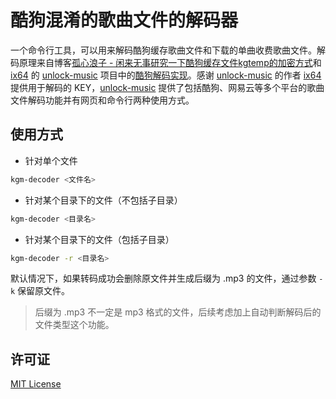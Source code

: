 # 酷狗混淆的歌曲文件的解码器

一个命令行工具，可以用来解码酷狗缓存歌曲文件和下载的单曲收费歌曲文件。解码原理来自博客[孤心浪子 - 闲来无事研究一下酷狗缓存文件kgtemp的加密方式](https://www.cnblogs.com/KMBlog/p/6877752.html)和 [ix64] 的 [unlock-music] 项目中的[酷狗解码实现]。感谢 [unlock-music] 的作者 [ix64] 提供用于解码的 KEY，[unlock-music] 提供了包括酷狗、网易云等多个平台的歌曲文件解码功能并有网页和命令行两种使用方式。

[ix64]: https://github.com/ix64
[unlock-music]: https://github.com/ix64/unlock-music
[酷狗解码实现]: https://github.com/ix64/unlock-music/blame/1d415cae524dccc565cb339ba1a0225baf0b28fc/src/decrypt/kgm.js#L49-L59

## 使用方式

- 针对单个文件

```bash
kgm-decoder <文件名>
```

- 针对某个目录下的文件（不包括子目录）

```bash
kgm-decoder <目录名>
```

- 针对某个目录下的文件（包括子目录）

```bash
kgm-decoder -r <目录名>
```

默认情况下，如果转码成功会删除原文件并生成后缀为 .mp3 的文件，通过参数 `-k` 保留原文件。
> 后缀为 .mp3 不一定是 mp3 格式的文件，后续考虑加上自动判断解码后的文件类型这个功能。

## 许可证

[MIT License](/LICENSE)